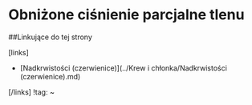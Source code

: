 # Obniżone ciśnienie parcjalne tlenu





##Linkujące do tej strony

[links]

- [Nadkrwistości (czerwienice)](../Krew i chłonka/Nadkrwistości (czerwienice).md)


[/links]
!tag:
~

